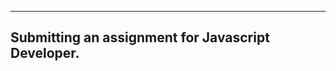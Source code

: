 ------------------------------------------------------------------------------------------------------------------------------------------
Submitting an assignment for Javascript Developer.
------------------------------------------------------------------------------------------------------------------------------------------
